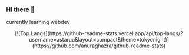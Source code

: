 ### Hi there 👋

currently learning webdev

<div align="center">
  [![Top Langs](https://github-readme-stats.vercel.app/api/top-langs/?username=astaruu&layout=compact&theme=tokyonight)](https://github.com/anuraghazra/github-readme-stats)  
</div>
